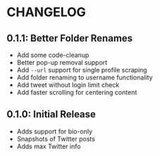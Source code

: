# CHANGELOG

## 0.1.1: Better Folder Renames

* Add some code-cleanup
* Better pop-up removal support
* Add `--url` support for single profile scraping
* Add folder renaming to username functionality
* Add tweet without login limit check
* Add faster scrolling for centering content

## 0.1.0: Initial Release

* Adds support for bio-only
* Snapshots of Twitter posts
* Adds max Twitter info
